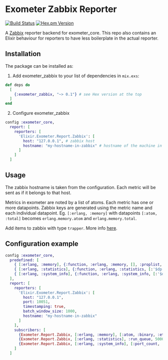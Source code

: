 # Exometer Zabbix Reporter

[![Build Status](https://travis-ci.org/tverlaan/exometer_zabbix.svg?branch=master)](https://travis-ci.org/tverlaan/exometer_zabbix)
[![Hex.pm Version](http://img.shields.io/hexpm/v/exometer_zabbix.svg?style=flat)](https://hex.pm/packages/exometer_zabbix)

A [Zabbix](http://www.zabbix.com) reporter backend for exometer_core. This repo also contains an Elixir behaviour for reporters to have less boilerplate in the actual reporter.

## Installation

The package can be installed as:

  1. Add exometer_zabbix to your list of dependencies in `mix.exs`:

```elixir
def deps do
  [
    {:exometer_zabbix, "~> 0.1"} # see Hex version at the top
  ]
end
```

  2. Configure exometer_zabbix

```elixir
config :exometer_core,
  report: [
    reporters: [
      'Elixir.Exometer.Report.Zabbix': [
        host: "127.0.0.1", # zabbix host
        hostname: "my-hostname-in-zabbix" # hostname of the machine in zabbix
      ]
    ]
  ]
```

## Usage

The zabbix hostname is taken from the configuration. Each metric will be sent as if it belongs to that host.

Metrics in exometer are noted by a list of atoms. Each metric has one or more datapoints. Zabbix keys are generated using the metric name and each individual datapoint.
Eg. `[:erlang, :memory]` with datapoints `[:atom, :total]` becomes `erlang.memory.atom` and `erlang.memory.total`.

Add items to zabbix with type `trapper`. More info [here](https://www.zabbix.com/documentation/2.4/manual/config/items/itemtypes/trapper).

## Configuration example

```elixir
config :exometer_core,
  predefined: [
    { [:erlang, :memory], {:function, :erlang, :memory, [], :proplist, [:atom, :binary, :ets, :processes, :total]}, [] },
    { [:erlang, :statistics], {:function, :erlang, :statistics, [:'$dp'], :value, [:run_queue]}, [] },
    { [:erlang, :system_info], {:function, :erlang, :system_info, [:'$dp'], :value, [:port_count, :process_count, :thread_pool_size]}, [] },
  ],
  report: [
    reporters: [
      'Elixir.Exometer.Report.Zabbix': [
        host: "127.0.0.1",
        port: 10051,
        timestamping: true,
        batch_window_size: 1000,
        hostname: "my-hostname-in-zabbix"
      ]
    ],
    subscribers: [
      {Exometer.Report.Zabbix, [:erlang, :memory], [:atom, :binary, :ets, :processes, :total], 5000, true, []},
      {Exometer.Report.Zabbix, [:erlang, :statistics], :run_queue, 5000, true, []},
      {Exometer.Report.Zabbix, [:erlang, :system_info], [:port_count, :process_count, :thread_pool_size], 5000, true, []}
    ]
  ]
```

